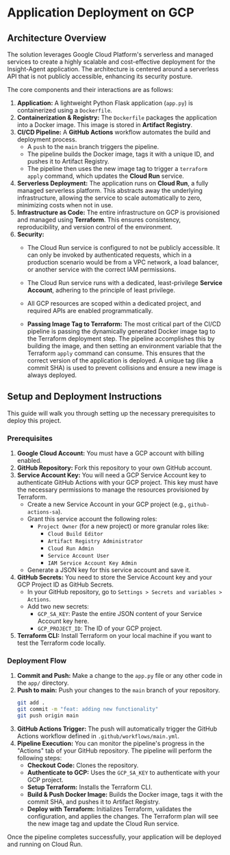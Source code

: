 # Application Deployment on GCP

## Architecture Overview

The solution leverages Google Cloud Platform's serverless and managed services to create a highly scalable and cost-effective deployment for the Insight-Agent application. The architecture is centered around a serverless API that is not publicly accessible, enhancing its security posture.

The core components and their interactions are as follows:

1.  **Application:** A lightweight Python Flask application (`app.py`) is containerized using a `Dockerfile`.
2.  **Containerization & Registry:** The `Dockerfile` packages the application into a Docker image. This image is stored in **Artifact Registry**.
3.  **CI/CD Pipeline:** A **GitHub Actions** workflow automates the build and deployment process.
    -   A `push` to the `main` branch triggers the pipeline.
    -   The pipeline builds the Docker image, tags it with a unique ID, and pushes it to Artifact Registry.
    -   The pipeline then uses the new image tag to trigger a `terraform apply` command, which updates the **Cloud Run** service.
4.  **Serverless Deployment:** The application runs on **Cloud Run**, a fully managed serverless platform. This abstracts away the underlying infrastructure, allowing the service to scale automatically to zero, minimizing costs when not in use.
5.  **Infrastructure as Code:** The entire infrastructure on GCP is provisioned and managed using **Terraform**. This ensures consistency, reproducibility, and version control of the environment.
6.  **Security:**
    -   The Cloud Run service is configured to not be publicly accessible. It can only be invoked by authenticated requests, which in a production scenario would be from a VPC network, a load balancer, or another service with the correct IAM permissions.
    -   The Cloud Run service runs with a dedicated, least-privilege **Service Account**, adhering to the principle of least privilege.
    -   All GCP resources are scoped within a dedicated project, and required APIs are enabled programmatically.



    -   **Passing Image Tag to Terraform:** The most critical part of the CI/CD pipeline is passing the dynamically generated Docker image tag to the Terraform deployment step. The pipeline accomplishes this by building the image, and then setting an environment variable that the Terraform `apply` command can consume. This ensures that the correct version of the application is deployed. A unique tag (like a commit SHA) is used to prevent collisions and ensure a new image is always deployed.

## Setup and Deployment Instructions

This guide will walk you through setting up the necessary prerequisites to deploy this project.

### Prerequisites

1.  **Google Cloud Account:** You must have a GCP account with billing enabled.
2.  **GitHub Repository:** Fork this repository to your own GitHub account.
3.  **Service Account Key:** You will need a GCP Service Account key to authenticate GitHub Actions with your GCP project. This key must have the necessary permissions to manage the resources provisioned by Terraform.
    -   Create a new Service Account in your GCP project (e.g., `github-actions-sa`).
    -   Grant this service account the following roles:
        -   `Project Owner` (for a new project) or more granular roles like:
            -   `Cloud Build Editor`
            -   `Artifact Registry Administrator`
            -   `Cloud Run Admin`
            -   `Service Account User`
            -   `IAM Service Account Key Admin`
    -   Generate a JSON key for this service account and save it.
4.  **GitHub Secrets:** You need to store the Service Account key and your GCP Project ID as GitHub Secrets.
    -   In your GitHub repository, go to `Settings > Secrets and variables > Actions`.
    -   Add two new secrets:
        -   `GCP_SA_KEY`: Paste the entire JSON content of your Service Account key here.
        -   `GCP_PROJECT_ID`: The ID of your GCP project.
5.  **Terraform CLI:** Install Terraform on your local machine if you want to test the Terraform code locally.

### Deployment Flow

1.  **Commit and Push:** Make a change to the `app.py` file or any other code in the `app/` directory.
2.  **Push to main:** Push your changes to the `main` branch of your repository.
    ```bash
    git add .
    git commit -m "feat: adding new functionality"
    git push origin main
    ```
3.  **GitHub Actions Trigger:** The push will automatically trigger the GitHub Actions workflow defined in `.github/workflows/main.yml`.
4.  **Pipeline Execution:** You can monitor the pipeline's progress in the "Actions" tab of your GitHub repository. The pipeline will perform the following steps:
    -   **Checkout Code:** Clones the repository.
    -   **Authenticate to GCP:** Uses the `GCP_SA_KEY` to authenticate with your GCP project.
    -   **Setup Terraform:** Installs the Terraform CLI.
    -   **Build & Push Docker Image:** Builds the Docker image, tags it with the commit SHA, and pushes it to Artifact Registry.
    -   **Deploy with Terraform:** Initializes Terraform, validates the configuration, and applies the changes. The Terraform plan will see the new image tag and update the Cloud Run service.

Once the pipeline completes successfully, your application will be deployed and running on Cloud Run.
